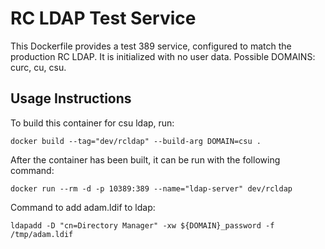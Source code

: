 # RC LDAP Test Service
This Dockerfile provides a test 389 service, configured to match the production RC LDAP. It is initialized with no user data. Possible DOMAINS: curc, cu, csu.

## Usage Instructions
To build this container for csu ldap, run:
```
docker build --tag="dev/rcldap" --build-arg DOMAIN=csu .
```
After the container has been built, it can be run with the following command:
```
docker run --rm -d -p 10389:389 --name="ldap-server" dev/rcldap
```

Command to add adam.ldif to ldap:
```
ldapadd -D "cn=Directory Manager" -xw ${DOMAIN}_password -f /tmp/adam.ldif
```
